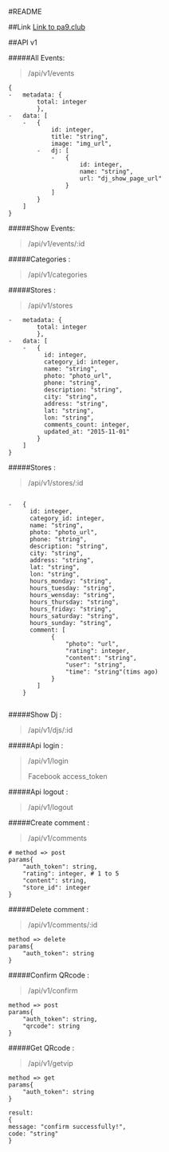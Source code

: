 #README


##Link
[Link to pa9.club](http://www.pa9.club/)


##API v1

#####All Events:
>/api/v1/events

```
{	
-	metadata: {
		total: integer
		},
-	data: [
	-	{
			id: integer,
			title: "string",
			image: "img_url",
		-	dj: [
			-	{
					id: integer,
					name: "string",
					url: "dj_show_page_url"
				}
			]
		}
	]
}
```

#####Show Events:
>/api/v1/events/:id

#####Categories :
>/api/v1/categories

#####Stores :
>/api/v1/stores


```
-	metadata: {
		total: integer
		},
-	data: [
	-	{
	      id: integer,
	      category_id: integer,
	      name: "string",
	      photo: "photo_url",
	      phone: "string",
	      description: "string",
	      city: "string",
	      address: "string",
	      lat: "string",
	      lon: "string",
	      comments_count: integer,
	      updated_at: "2015-11-01"
		}
	]
}
```

#####Stores :
>/api/v1/stores/:id

```

-	{
	  id: integer,
	  category_id: integer,
	  name: "string",
	  photo: "photo_url",
	  phone: "string",
	  description: "string",
	  city: "string",
	  address: "string",
	  lat: "string",
	  lon: "string",
	  hours_monday: "string",
	  hours_tuesday: "string",
	  hours_wensday: "string",
	  hours_thursday: "string",
	  hours_friday: "string",
	  hours_saturday: "string",
	  hours_sunday: "string",
	  comment: [
			{
				"photo": "url",
				"rating": integer,
				"content": "string",
				"user": "string",
				"time": "string"(tims ago)
			}
		]
	}
	

```


#####Show Dj :
>/api/v1/djs/:id

#####Api login :
>/api/v1/login
>
>Facebook access_token

#####Api logout :
>/api/v1/logout

#####Create comment :
>/api/v1/comments

```
# method => post
params{
	"auth_token": string,
	"rating": integer, # 1 to 5 
	"content": string, 
	"store_id": integer
}
```

#####Delete comment :
>/api/v1/comments/:id

```
method => delete
params{
	"auth_token": string
}
```


#####Confirm QRcode :
>/api/v1/confirm

```
method => post
params{
	"auth_token": string,
	"qrcode": string
}
```

#####Get QRcode :
>/api/v1/getvip

```
method => get
params{
	"auth_token": string
}

result:
{
message: "confirm successfully!",
code: "string"
}
```